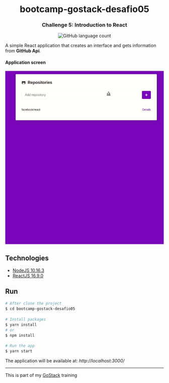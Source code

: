 <h1 align="center">
	bootcamp-gostack-desafio05
</h1>

<h3 align="center">
  Challenge 5: Introduction to React
</h3>

<p align="center">
  <img alt="GitHub language count" src="https://img.shields.io/github/languages/count/dsacilotto/bootcamp-gostack-desafio05?color=%2304b4d3">
</p>

A simple React application that creates an interface and gets information from **GitHub Api**.

#### Application screen

![Screen](.github/screen.gif)

## Technologies

- [NodeJS 10.16.3](https://nodejs.org/)
- [ReactJS 16.9.0](https://reactjs.org/)

## Run

```bash
# After clone the project
$ cd bootcamp-gostack-desafio05

# Install packages
$ yarn install
# or
$ npm install

# Run the app
$ yarn start
```

The application will be available at: _http://localhost:3000/_

---

This is part of my [GoStack](https://rocketseat.com.br/bootcamp) training
